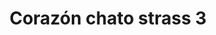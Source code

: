 ---
title: Corazón chato strass 3
date: 
draft: false

# descripcion
description : Aros pasantes en plata 925 y strass. Traba con mariposita.

materials: Plata 925

color: 

dimensions: Ancho 0,80 cm

code: 01-06-1133

type: "Aros"

categories: []

price: $1.240,00

price_eftvo: $1.050,00

# Images
# first image will be shown in the product page
images:
  # - image: "images/path_to_image"
  # La ubicacion de las imagenes es imagenes/Aros/Aros.Strass/01-06-1133-corazon-chato-strass-3
  - image: "./images/aros/strass/01-06-1133-corazon-chato-strass-3.jpg"
---